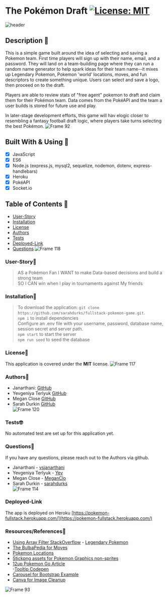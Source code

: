 # The Pokémon Draft [![License: MIT](https://img.shields.io/badge/License-MIT-yellow.svg)](https://opensource.org/licenses/MIT)
![header](https://user-images.githubusercontent.com/77648727/118218306-0e83a000-b42c-11eb-9883-80f61ebf0c4c.png)

## Description 🏈
This is a simple game built around the idea of selecting and saving a Pokemon team.
First time players will sign up with their name, email, and a password. They will land on a team-building page where they can run a random name generator to help spark ideas for their team name--it mixes up Legendary Pokemon, Pokemon 'world' locations, moves, and fun descriptors to create something unique. Users can select and save a logo, then proceed on to the draft.

Players are able to review stats of "free agent" pokemon to draft and claim them for their Pokémon team. Data comes from the PokéAPI and the team a user builds is stored for future use and play. 

In later-stage development efforts, this game will hav elogic closer to resembling a fantasy football draft logic, where players take turns selecting the best Pokémon.
![Frame 92](https://user-images.githubusercontent.com/77648727/118071368-7ec2f080-b35c-11eb-870d-9a0a713b0141.png)

## Built With & Using 🧰
- [x] JavaScript
- [x] ES6 
- [x] Node.js (express.js, mysql2, sequelize, nodemon, dotenv, express-handlebars)
- [x] Heroku
- [x] PokéAPI
- [x] Socket.io

## Table of Contents 📑
* [User-Story](#User-Story📖)
* [Installation](#Installation🧮)
* [License](#License📛)
* [Authors](#Authors📝)
* [Tests](#Tests🤓)
* [Deployed-Link](#Deployed-Link)
* [Questions](#Questions🤔)
![Frame 118](https://user-images.githubusercontent.com/77648727/118218400-2c510500-b42c-11eb-87f9-1cb89e6d23fd.png)


### User-Story📖
> AS a Pokémon Fan
> I WANT to make Data-based decisions and build a strong team       
> SO I CAN win when I play in tournaments against My friends

### Installation🧮
> To download the application: ```git clone https://github.com/sarahdurks/fullstack-pokemon-game.git```.         
> ```npm i```  to install dependencies      
> Configure an .env file with your username, password, database name, session secret and server path.    
> ```npm start``` to start the server      
> ```npm run seed``` to seed the database
      
### License📛
This application is covered under the **MIT** license. 
![Frame 117](https://user-images.githubusercontent.com/77648727/118218461-4db1f100-b42c-11eb-9713-c88e23c1d596.png)

### Authors📝
* Janarthani: [GitHub](https://github.com/vsjanarthani)      
* Yevgeniya Terlyuk [GitHub](https://github.com/down-dive)     
* Megan Close [GitHub](https://github.com/meganclo)      
* Sarah Durkin [GitHub](https://github.com/sarahdurks)   
![Frame 120](https://user-images.githubusercontent.com/77648727/118218517-6de1b000-b42c-11eb-949e-c125ba69421d.png)

### Tests🤓
No automated test are set up for this application yet.

### Questions🤔
If you have any questions, please reach out to the Authors via github.
* Janarthani - [vsjanarthani](https://github.com/vsjanarthani)        
* Yevgeniya Terlyuk - [Yev](https://github.com/down-dive)        
* Megan Close - [MeganClo](https://github.com/meganclo)             
* Sarah Durkin - [sarahdurks](https://www.github.com/sarahdurks/)              
![Frame 114](https://user-images.githubusercontent.com/77648727/118218538-7a660880-b42c-11eb-9ffb-9e60f3a34553.png)

### Deployed-Link
The app is deployed on Heroku [https://pokemon-fullstack.herokuapp.com/](https://pokemon-fullstack.herokuapp.com/)

### Resources/References🙏
- [Using Array Filter StackOverflow](https://stackoverflow.com/questions/56168771/how-to-limit-for-10-results-the-array-filter) - [Legendary Pokemon](https://pokemongo.fandom.com/wiki/Legendary_Pok%C3%A9mon)
- [The BulbaPedia for Moves](https://bulbapedia.bulbagarden.net/wiki/List_of_moves)
- [Pokemon Locations](https://bulbapedia.bulbagarden.net/wiki/List_of_locations_by_name)
- [Stickpng assets for Pokemon Graphics non-sprites](https://www.stickpng.com/)    
- [12up Pokemon Go Article](https://www.12up.com/posts/3595664-every-nfl-helmet-redesigned-with-pokemon-go-characters)    
-[Tooltip Codepen](https://codepen.io/reiinii1/pen/aPGXEa)
- [Carousel for Bootstrap Example](https://codepen.io/Ashik-iqbal/pen/WNbRWGR)
- [Canva for Image Cleanup](https://www.canva.com/)    

![Frame 93](https://user-images.githubusercontent.com/77648727/118072017-d6ae2700-b35d-11eb-9840-22d6764b0e95.png)



